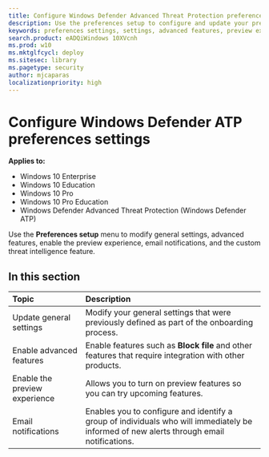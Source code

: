 ```yaml
---
title: Configure Windows Defender Advanced Threat Protection preferences settings
description: Use the preferences setup to configure and update your preferences settings such as enabling advanced features, preview experience, email notifications, or custom threat intelligence.
keywords: preferences settings, settings, advanced features, preview experience, email notifications, custom threat intelligence
search.product: eADQiWindows 10XVcnh
ms.prod: w10
ms.mktglfcycl: deploy
ms.sitesec: library
ms.pagetype: security
author: mjcaparas
localizationpriority: high
---
```

# Configure Windows Defender ATP preferences settings

**Applies to:**

- Windows 10 Enterprise
- Windows 10 Education
- Windows 10 Pro
- Windows 10 Pro Education
- Windows Defender Advanced Threat Protection (Windows Defender ATP)

Use the **Preferences setup** menu to modify general settings, advanced features, enable the preview experience, email notifications, and the custom threat intelligence feature.

## In this section

Topic | Description
:---|:---
Update general settings | Modify your general settings that were previously defined as part of the onboarding process.
Enable advanced features | Enable features such as **Block file** and other features that require integration with other products.
Enable the preview experience | Allows you to turn on preview features so you can try upcoming features.
Email notifications | Enables you to configure and identify a group of individuals who will immediately be informed of new alerts through email notifications.
